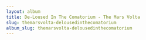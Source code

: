 ```yaml
---
layout: album
title: De-Loused In The Comatorium - The Mars Volta
slug: themarsvolta-delousedinthecomatorium
album_slug: themarsvolta-delousedinthecomatorium
---
```


